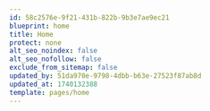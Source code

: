 ```yaml
---
id: 58c2576e-9f21-431b-822b-9b3e7ae9ec21
blueprint: home
title: Home
protect: none
alt_seo_noindex: false
alt_seo_nofollow: false
exclude_from_sitemap: false
updated_by: 51da970e-9798-4dbb-b63e-27523f87ab8d
updated_at: 1740132388
template: pages/home
---
```

